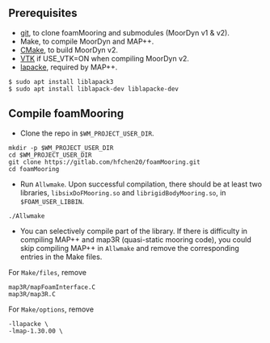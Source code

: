 ## Prerequisites
- [git](https://git-scm.com/), to clone foamMooring and submodules (MoorDyn v1 & v2).
- Make, to compile MoorDyn and MAP++.
- [CMake](https://cmake.org/), to build MoorDyn v2.
- [VTK](https://gitlab.com/hfchen20/foamMooring/-/merge_requests/3) if USE_VTK=ON when compiling MoorDyn v2. 
- [lapacke](https://www.netlib.org/lapack/lapacke.html), required by MAP++.
```
$ sudo apt install liblapack3
$ sudo apt install liblapack-dev liblapacke-dev
```

## Compile foamMooring
- Clone the repo in `$WM_PROJECT_USER_DIR`.
```
mkdir -p $WM_PROJECT_USER_DIR 
cd $WM_PROJECT_USER_DIR 
git clone https://gitlab.com/hfchen20/foamMooring.git 
cd foamMooring 
```
- Run `Allwmake`. Upon successful compilation, there should be at least two libraries, `libsixDoFMooring.so` and `librigidBodyMooring.so`, in `$FOAM_USER_LIBBIN`.
```
./Allwmake
```

- You can selectively compile part of the library. If there is difficulty in compiling MAP++ and map3R (quasi-static mooring code),  you could skip compiling MAP++ in `Allwmake` and remove the corresponding entries in the Make files.

For `Make/files`, remove
```
map3R/mapFoamInterface.C
map3R/map3R.C
```

For `Make/options`, remove
```
-llapacke \
-lmap-1.30.00 \
```
